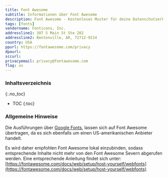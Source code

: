 ```yaml
---
title: Font Awesome
subtitle: Informationen über Font Awesome
description: Font Awesome - Kostenloses Muster für deine Datenschutzerklärung inkl. technischer und juristischer Hinweise.
tags: [fonts]
vendorname: Fonticons, Inc.
addressline1: 307 S Main St Ste 202
addressline2: Bentonville, AR, 72712-9214
country: USA
ppurl: https://fontawesome.com/privacy
dpaurl:
sccurl:
privacyemail: privacy@fontawesome.com
flag: us
---
```

### Inhaltsverzeichnis
{:.no_toc}
* TOC
{:toc}

### Allgemeine Hinweise 
Die Ausführungen über [Google Fonts](https://opr.vc/docs/fonts/google_fonts/), lassen sich auf Font Awesome übertragen, da es sich ebenfalls um einen US-amerikanischen Anbieter handelt.

Es wird daher empfohlen Font Awesome lokal einzubinden, sodass entsprechende Inhalte nicht mehr von den Font Awesome Severn abgerufen werden. Eine entsprechende Anleitung findet sich unter: [https://fontawesome.com/docs/web/setup/host-yourself/webfonts](https://fontawesome.com/docs/web/setup/host-yourself/webfonts)
